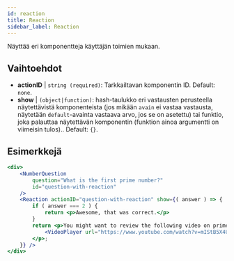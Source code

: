 ```yaml
---
id: reaction 
title: Reaction
sidebar_label: Reaction
---
```


Näyttää eri komponentteja käyttäjän toimien mukaan.

## Vaihtoehdot

* __actionID__ | `string (required)`: Tarkkailtavan komponentin ID. Default: `none`.
* __show__ | `(object|function)`: hash-taulukko eri vastausten perusteella näytettävistä komponenteista (jos mikään `avain` ei vastaa vastausta, näytetään `default`-avainta vastaava arvo, jos se on asetettu) tai funktio, joka palauttaa näytettävän komponentin (funktion ainoa argumentti on viimeisin tulos).. Default: `{}`.


## Esimerkkejä

```jsx live
<div>
	<NumberQuestion
		question="What is the first prime number?"
		id="question-with-reaction"
	/>
	<Reaction actionID="question-with-reaction" show={( answer ) => {
		if ( answer === 2 ) {
			return <p>Awesome, that was correct.</p>
		}
		return <p>You might want to review the following video on prime numbers:
			<VideoPlayer url="https://www.youtube.com/watch?v=mIStB5X4U8M" />
		</p>;
	}} />
</div>
``` 

